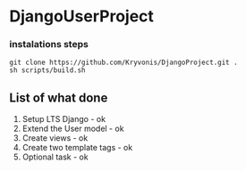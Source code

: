 # DjangoUserProject
### instalations steps

    git clone https://github.com/Kryvonis/DjangoProject.git .
    sh scripts/build.sh


## List of what done

1. Setup LTS Django - ok
2. Extend the User model - ok
3. Create views - ok
4. Create two template tags - ok
5. Optional task - ok
